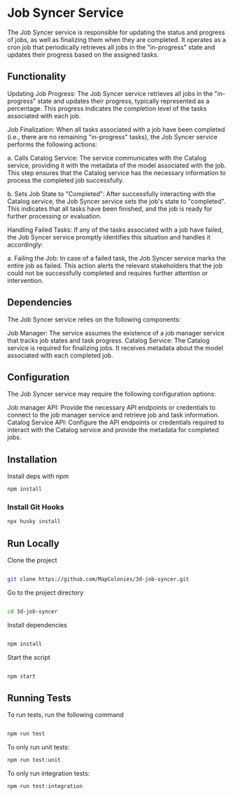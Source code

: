 # Job Syncer Service
The Job Syncer service is responsible for updating the status and progress of jobs, as well as finalizing them when they are completed. It operates as a cron job that periodically retrieves all jobs in the "in-progress" state and updates their progress based on the assigned tasks.

## Functionality
Updating Job Progress: The Job Syncer service retrieves all jobs in the "in-progress" state and updates their progress, typically represented as a percentage. This progress indicates the completion level of the tasks associated with each job.

Job Finalization: When all tasks associated with a job have been completed (i.e., there are no remaining "in-progress" tasks), the Job Syncer service performs the following actions:

a. Calls Catalog Service: The service communicates with the Catalog service, providing it with the metadata of the model associated with the job. This step ensures that the Catalog service has the necessary information to process the completed job successfully.

b. Sets Job State to "Completed": After successfully interacting with the Catalog service, the Job Syncer service sets the job's state to "completed". This indicates that all tasks have been finished, and the job is ready for further processing or evaluation.

Handling Failed Tasks: If any of the tasks associated with a job have failed, the Job Syncer service promptly identifies this situation and handles it accordingly:

a. Failing the Job: In case of a failed task, the Job Syncer service marks the entire job as failed. This action alerts the relevant stakeholders that the job could not be successfully completed and requires further attention or intervention.

## Dependencies
The Job Syncer service relies on the following components:

Job Manager: The service assumes the existence of a job manager service that tracks job states and task progress.
Catalog Service: The Catalog service is required for finalizing jobs. It receives metadata about the model associated with each completed job.

## Configuration
The Job Syncer service may require the following configuration options:

Job manager API: Provide the necessary API endpoints or credentials to connect to the job manager service and retrieve job and task information.
Catalog Service API: Configure the API endpoints or credentials required to interact with the Catalog service and provide the metadata for completed jobs.

## Installation

Install deps with npm

```bash
npm install
```
### Install Git Hooks
```bash
npx husky install
```

## Run Locally

Clone the project

```bash

git clone https://github.com/MapColonies/3d-job-syncer.git

```

Go to the project directory

```bash

cd 3d-job-syncer

```

Install dependencies

```bash

npm install

```

Start the script

```bash

npm start

```

## Running Tests

To run tests, run the following command

```bash

npm run test

```

To only run unit tests:
```bash
npm run test:unit
```

To only run integration tests:
```bash
npm run test:integration
```
